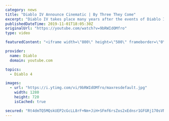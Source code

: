 ```yaml
---
category: news
title: "Diablo IV Announce Cinematic | By Three They Come"
excerpt: "Diablo IV takes place many years after the events of Diablo III, after millions have been slaughtered by the actions of the High Heavens and Burning Hells alike."
publishedDateTime: 2019-11-01T18:05:30Z
originalUrl: "https://youtube.com/watch?v=9bRWIdOMfro"
type: video

featuredContent: "<iframe width=\"800\" height=\"500\" frameborder=\"0\" src=\"https://www.youtube.com/embed/9bRWIdOMfro\" allow=\"accelerometer; autoplay; encrypted-media; gyroscope; picture-in-picture\" allowfullscreen></iframe>"

provider:
  name: Diablo
  domain: youtube.com

topics:
  - Diablo 4

images:
  - url: "https://i.ytimg.com/vi/9bRWIdOMfro/maxresdefault.jpg"
    width: 1280
    height: 720
    isCached: true

secured: "Rt4dmTQ5MQskUEP2cGcLL8rF+Nm+JiH+SFmf6rsZos2xEdnsr1GFGRj170sVNIhw0/GdUE6JDXdTeK1hGUWNBE1wdU6eQxOI6hWVnGlJIiAqydc4+GfW5JD89WrHF01woDHlczmSUS+RzNnUij/w5BPtyyjU0j/T1XEjxxt2fHbqZfSdlr5dHaBcudPbc3tE3Gxi4oB2Gn9GOgY9+xblr3C2DkRw2/01SAil34MDSZcLbcHRBmXVitZ8etffSieqZpugJrhrixYlRUq5uZfYjDe2Xzqu/xkCbDToADSzcXy2AW4oiiMWEw/SJvFYlI3vpnKkr/0hdQ2hxhz98EkZi8pZ1z5C8s7aY6qNkSlT+nWBysF5+rZMoynLYPljoZZUwZc3IkGdyyTT3tD07tzdKv3SLH7JfHoPguYH+kCi1XcxIOoXpzZc3ljYpJ19aJCb;iDd4qyLBsx7hM5A1cPoQig=="
---
```


